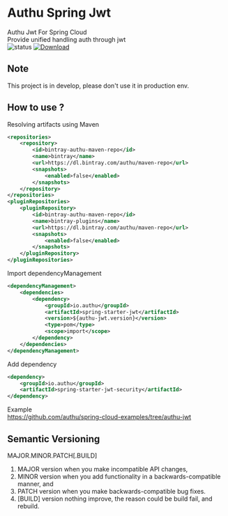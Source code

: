 # Authu Spring Jwt
Authu Jwt For Spring Cloud    
Provide unified handling auth through jwt   
![status](https://img.shields.io/badge/status-dev-blue.svg)
[ ![Download](https://api.bintray.com/packages/authu/maven-repo/spring-starter-jwt/images/download.svg) ](https://bintray.com/authu/maven-repo/spring-starter-jwt/_latestVersion)

## Note
This project is in develop, please don't use it in production env.   

## How to use ?
Resolving artifacts using Maven   
```xml
<repositories>
    <repository>
        <id>bintray-authu-maven-repo</id>
        <name>bintray</name>
        <url>https://dl.bintray.com/authu/maven-repo</url>
        <snapshots>
            <enabled>false</enabled>
        </snapshots>
    </repository>
</repositories>
<pluginRepositories>
    <pluginRepository>
        <id>bintray-authu-maven-repo</id>
        <name>bintray-plugins</name>
        <url>https://dl.bintray.com/authu/maven-repo</url>
        <snapshots>
            <enabled>false</enabled>
        </snapshots>
    </pluginRepository>
</pluginRepositories>
```

Import dependencyManagement
```xml
<dependencyManagement>
    <dependencies>
        <dependency>
            <groupId>io.authu</groupId>
            <artifactId>spring-starter-jwt</artifactId>
            <version>${authu-jwt.version}</version>
            <type>pom</type>
            <scope>import</scope>
        </dependency>
    </dependencies>
</dependencyManagement>
```

Add dependency
```xml
<dependency>
    <groupId>io.authu</groupId>
    <artifactId>spring-starter-jwt-security</artifactId>
</dependency>
```

Example    
<https://github.com/authu/spring-cloud-examples/tree/authu-jwt>

## Semantic Versioning
MAJOR.MINOR.PATCH\[.BUILD\]     
1. MAJOR version when you make incompatible API changes,
2. MINOR version when you add functionality in a backwards-compatible manner, and
3. PATCH version when you make backwards-compatible bug fixes.
4. \[BUILD\] version nothing improve, the reason could be build fail, and rebuild.
